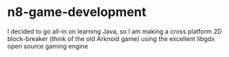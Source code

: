 # n8-game-development
I decided to go all-in on learning Java, so I am making a cross platform 2D block-breaker (think of the old Arknoid game) using the excellent libgdx open source gaming engine
